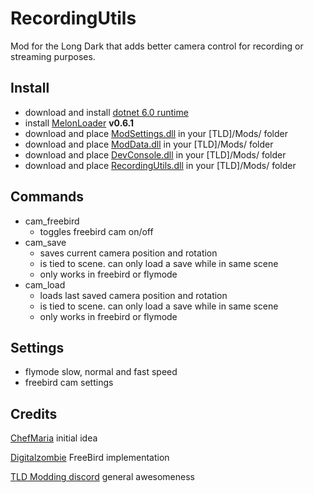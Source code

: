 # RecordingUtils
Mod for the Long Dark that adds better camera control for recording or streaming purposes.

## Install

- download and install [dotnet 6.0 runtime](https://dotnet.microsoft.com/en-us/download/dotnet/6.0)
- install [MelonLoader](https://github.com/HerpDerpinstine/MelonLoader/releases/latest/download/MelonLoader.Installer.exe) **v0.6.1**
- download and place [ModSettings.dll](https://github.com/zeobviouslyfakeacc/ModSettings/releases) in your [TLD]/Mods/ folder
- download and place [ModData.dll](https://github.com/dommrogers/ModData/releases) in your [TLD]/Mods/ folder
- download and place [DevConsole.dll](https://github.com/FINDarkside/TLD-Developer-Console/releases) in your [TLD]/Mods/ folder
- download and place [RecordingUtils.dll](https://github.com/B1gF1s4/TLD-RecordingUtils/releases) in your [TLD]/Mods/ folder

## Commands

- cam_freebird
	- toggles freebird cam on/off
- cam_save
	- saves current camera position and rotation
	- is tied to scene. can only load a save while in same scene
	- only works in freebird or flymode
- cam_load
	- loads last saved camera position and rotation
	- is tied to scene. can only load a save while in same scene
	- only works in freebird or flymode

## Settings

- flymode slow, normal and fast speed
- freebird cam settings

## Credits

[ChefMaria](https://www.twitch.tv/chefmaria) initial idea

[Digitalzombie](https://github.com/DigitalzombieTLD) FreeBird implementation

[TLD Modding discord](https://discord.gg/nb2jQez) general awesomeness
